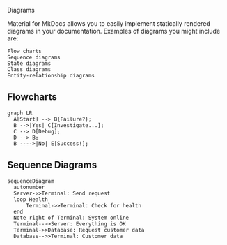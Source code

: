 Diagrams

Material for MkDocs allows you to easily implement statically rendered diagrams in your documentation. Examples of diagrams you might include are:

    Flow charts
    Sequence diagrams
    State diagrams
    Class diagrams
    Entity-relationship diagrams


## Flowcharts
```mermaid
graph LR
  A[Start] --> B{Failure?};
  B -->|Yes| C[Investigate...];
  C --> D[Debug];
  D --> B;
  B ---->|No| E[Success!];
```

## Sequence Diagrams

```mermaid
sequenceDiagram
  autonumber
  Server->>Terminal: Send request
  loop Health
      Terminal->>Terminal: Check for health
  end
  Note right of Terminal: System online
  Terminal-->>Server: Everything is OK
  Terminal->>Database: Request customer data
  Database-->>Terminal: Customer data
```